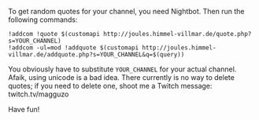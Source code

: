 To get random quotes for your channel, you need Nightbot. Then run the following
commands:

    !addcom !quote $(customapi http://joules.himmel-villmar.de/quote.php?s=YOUR_CHANNEL)
    !addcom -ul=mod !addquote $(customapi http://joules.himmel-villmar.de/addquote.php?s=YOUR_CHANNEL&q=$(query))

You obviously have to substitute `YOUR_CHANNEL` for your actual channel. Afaik,
using unicode is a bad idea. There currently is no way to delete quotes; if you
need to delete one, shoot me a Twitch message: twitch.tv/magguzo

Have fun!
